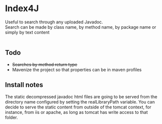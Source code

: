 <h1>Index4J</h1>
Useful to search through any uploaded Javadoc.<br>
Search can be made by class name, by method name, by package name or simply by text content<br>
<br>
<h2>Todo</h2>
<ul>
<li><strike>Searches by method return type</strike></li>
<li>Mavenize the project so that properties can be in maven profiles
</ul>
<h2>Install notes</h2>
The static decompressed javadoc html files are going to be served from the directory name configured by setting the realLibraryPath variable. You can decide to serve the static content from outside of the tomcat context, for instance, from iis or apache, as long as tomcat has write access to that folder.
